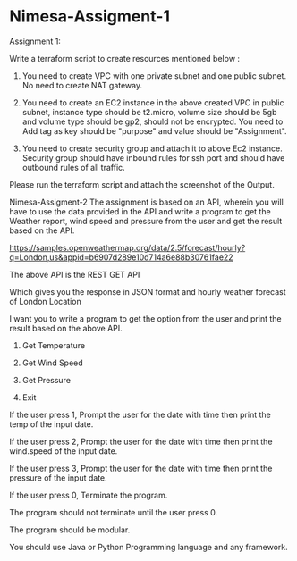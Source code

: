 # Nimesa-Assigment-1
Assignment 1:

Write a terraform script to create resources mentioned below :

1. You need to create VPC with one private subnet and one public subnet. No need to create NAT gateway.

2. You need to create an EC2 instance in the above created VPC in public subnet, instance type should be t2.micro, volume size should be 5gb and volume type should be gp2, should not be encrypted. You need to Add tag as key should be "purpose" and value should be "Assignment".

3. You need to create security group and attach it to above Ec2 instance. Security group should have inbound rules for ssh port and should have outbound rules of all traffic.

Please run the terraform script and attach the screenshot of the Output.

Nimesa-Assigment-2
The assignment is based on an API, wherein you will have to use the data provided in the API and write a program to get the Weather report, wind speed and pressure from the user and get the result based on the API.

https://samples.openweathermap.org/data/2.5/forecast/hourly?q=London,us&appid=b6907d289e10d714a6e88b30761fae22

The above API is the REST GET API

Which gives you the response in JSON format and hourly weather forecast of London Location

I want you to write a program to get the option from the user and print the result based on the above API.


1. Get Temperature

2. Get Wind Speed

3. Get Pressure

0. Exit


If the user press 1, Prompt the user for the date with time then print the temp of the input date.

If the user press 2, Prompt the user for the date with time then print the wind.speed of the input date.

If the user press 3, Prompt the user for the date with time then print the pressure of the input date.

If the user press 0, Terminate the program.


The program should not terminate until the user press 0.

The program should be modular.

You should use Java or Python Programming language and any framework.
